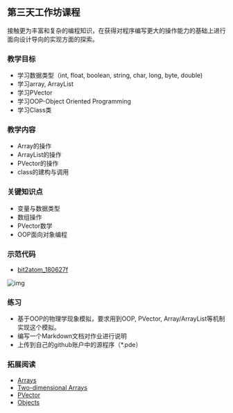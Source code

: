 ## 第三天工作坊课程

接触更为丰富和复杂的编程知识，在获得对程序编写更大的操作能力的基础上进行面向设计导向的实现方面的探索。

### 教学目标
- 学习数据类型（int, float, boolean, string, char, long, byte, double)
- 学习array, ArrayList
- 学习PVector
- 学习OOP-Object Oriented Programming
- 学习Class类

### 教学内容
- Array的操作
- ArrayList的操作
- PVector的操作
- class的建构与调用

### 关键知识点
- 变量与数据类型
- 数组操作
- PVector数学
- OOP面向对象编程

### 示范代码
- [bit2atom_180627f](https://github.com/ddurAdvisor/CreativeCoding_2018Summer/tree/master/ProcessingCourse/Day3_workshop/bit2atom_180627f)  

![img](https://github.com/ddurAdvisor/CreativeCoding_2018Summer/blob/master/ProcessingCourse/Day3_workshop/Img/bit2atom_180627f.png)

### 练习
- 基于OOP的物理学现象模拟，要求用到OOP, PVector, Array/ArrayList等机制实现这个模拟。
- 编写一个Markdown文档对作业进行说明
- 上传到自己的github账户中的源程序（*.pde）

### 拓展阅读
- [Arrays](https://www.processing.org/tutorials/arrays/)
- [Two-dimensional Arrays](https://www.processing.org/tutorials/2darray/)
- [PVector](https://www.processing.org/tutorials/pvector/)
- [Objects](https://www.processing.org/tutorials/objects/)
